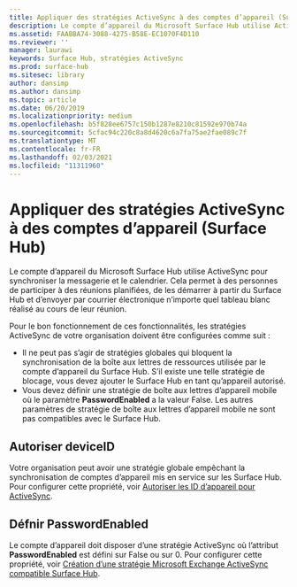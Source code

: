 ```yaml
---
title: Appliquer des stratégies ActiveSync à des comptes d’appareil (Surface Hub)
description: Le compte d’appareil du Microsoft Surface Hub utilise ActiveSync pour synchroniser la messagerie et le calendrier. Cela permet à des personnes de participer à des réunions planifiées, de les démarrer à partir du Surface Hub et d’envoyer par courrier électronique n’importe quel tableau blanc réalisé au cours de leur réunion.
ms.assetid: FAABBA74-3088-4275-B58E-EC1070F4D110
ms.reviewer: ''
manager: laurawi
keywords: Surface Hub, stratégies ActiveSync
ms.prod: surface-hub
ms.sitesec: library
author: dansimp
ms.author: dansimp
ms.topic: article
ms.date: 06/20/2019
ms.localizationpriority: medium
ms.openlocfilehash: b5f828ee6757c150b1287e8210c81592e970b74a
ms.sourcegitcommit: 5cfac94c220c8a8d4620c6a7fa75ae2fae089c7f
ms.translationtype: MT
ms.contentlocale: fr-FR
ms.lasthandoff: 02/03/2021
ms.locfileid: "11311960"
---
```

# Appliquer des stratégies ActiveSync à des comptes d’appareil (Surface Hub)


Le compte d’appareil du Microsoft Surface Hub utilise ActiveSync pour synchroniser la messagerie et le calendrier. Cela permet à des personnes de participer à des réunions planifiées, de les démarrer à partir du Surface Hub et d’envoyer par courrier électronique n’importe quel tableau blanc réalisé au cours de leur réunion.

Pour le bon fonctionnement de ces fonctionnalités, les stratégies ActiveSync de votre organisation doivent être configurées comme suit :

-   Il ne peut pas s’agir de stratégies globales qui bloquent la synchronisation de la boîte aux lettres de ressources utilisée par le compte d’appareil du Surface Hub. S’il existe une telle stratégie de blocage, vous devez ajouter le Surface Hub en tant qu’appareil autorisé.
-   Vous devez définir une stratégie de boîte aux lettres d’appareil mobile où le paramètre **PasswordEnabled** a la valeur False. Les autres paramètres de stratégie de boîte aux lettres d’appareil mobile ne sont pas compatibles avec le Surface Hub.

## Autoriser deviceID

Votre organisation peut avoir une stratégie globale empêchant la synchronisation de comptes d’appareil mis en service sur les Surface Hub. Pour configurer cette propriété, voir [Autoriser les ID d’appareil pour ActiveSync](appendix-a-powershell-scripts-for-surface-hub.md#allowing-device-ids-for-activesync).

## Défnir PasswordEnabled

Le compte d’appareil doit disposer d’une stratégie ActiveSync où l’attribut **PasswordEnabled** est défini sur False ou sur 0. Pour configurer cette propriété, voir [Création d’une stratégie Microsoft Exchange ActiveSync compatible Surface Hub](appendix-a-powershell-scripts-for-surface-hub.md#create-compatible-as-policy).

 

 





